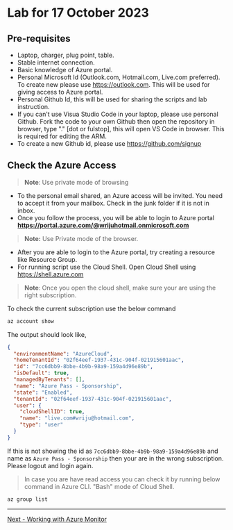 # Lab for 17 October 2023

## Pre-requisites
- Laptop, charger, plug point, table.
- Stable internet connection.
- Basic knowledge of Azure portal.
- Personal Microsoft Id (Outlook.com, Hotmail.com, Live.com preferred). To create new please use https://outlook.com. This will be used for giving access to Azure portal.
- Personal Github Id, this will be used for sharing the scripts and lab instruction. 
- If you can't use Visua Studio Code in your laptop, please use personal Github. Fork the code to your own Github then open the repository in browser, type "." [dot or fulstop], this will open VS Code in browser. This is required for editing the ARM. 
- To create a new Github id, please use https://github.com/signup 

## Check the Azure Access
> **Note**: Use private mode of browsing
- To the personal email shared, an Azure access will be invited. You need to accept it from your mailbox. Check in the junk folder if it is not in inbox. 
- Once you follow the process, you will be able to login to Azure portal **https://portal.azure.com/@wrijuhotmail.onmicrosoft.com** 

> **Note:** Use Private mode of the browser.
- After you are able to login to the Azure portal, try creating a resource like Resource Group.
- For running script use the Cloud Shell. Open Cloud Shell using https://shell.azure.com 


> **Note**: Once you open the cloud shell, make sure your are using the right subscription. 

To check the current subscription use the below command

```bash
az account show
```

The output should look like, 

```json
{
  "environmentName": "AzureCloud", 
  "homeTenantId": "02f64eef-1937-431c-904f-021915601aac",
  "id": "7cc6dbb9-8bbe-4b9b-98a9-159a4d96e89b",
  "isDefault": true,
  "managedByTenants": [],
  "name": "Azure Pass - Sponsorship",
  "state": "Enabled",
  "tenantId": "02f64eef-1937-431c-904f-021915601aac",
  "user": {
    "cloudShellID": true,
    "name": "live.com#wriju@hotmail.com",
    "type": "user"
  }
}
```

If this is not showing the id as `7cc6dbb9-8bbe-4b9b-98a9-159a4d96e89b` and name as `Azure Pass - Sponsorship` then your are in the wrong subscription. Please logout and login again.

> In case you are have read access you can check it by running below command in Azure CLI. "Bash" mode of Cloud Shell.

```bash
az group list
```
---
[Next - Working with Azure Monitor](01-Lab-Implement_Monitoring.md)